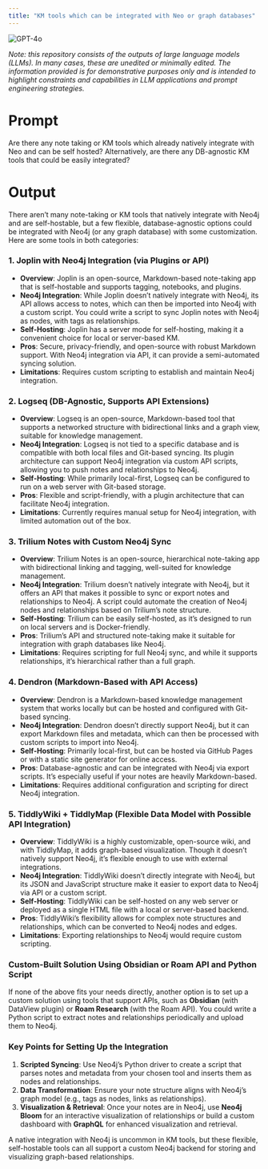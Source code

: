 ```yaml
---
title: "KM tools which can be integrated with Neo or graph databases"
---
```

![GPT-4o](https://img.shields.io/badge/GPT--4o-3333FF?style=for-the-badge&logo=openai&logoColor=white)



*Note: this repository consists of the outputs of large language models (LLMs). In many cases, these are unedited or minimally edited. The information provided is for demonstrative purposes only and is intended to highlight constraints and capabilities in LLM applications and prompt engineering strategies.*


# Prompt

Are there any note taking or KM tools which already natively integrate with Neo and can be self hosted? Alternatively, are there any DB-agnostic KM tools that could be easily integrated?

# Output
There aren’t many note-taking or KM tools that natively integrate with Neo4j and are self-hostable, but a few flexible, database-agnostic options could be integrated with Neo4j (or any graph database) with some customization. Here are some tools in both categories:

### 1. **Joplin with Neo4j Integration (via Plugins or API)**
   - **Overview**: Joplin is an open-source, Markdown-based note-taking app that is self-hostable and supports tagging, notebooks, and plugins.
   - **Neo4j Integration**: While Joplin doesn’t natively integrate with Neo4j, its API allows access to notes, which can then be imported into Neo4j with a custom script. You could write a script to sync Joplin notes with Neo4j as nodes, with tags as relationships.
   - **Self-Hosting**: Joplin has a server mode for self-hosting, making it a convenient choice for local or server-based KM.
   - **Pros**: Secure, privacy-friendly, and open-source with robust Markdown support. With Neo4j integration via API, it can provide a semi-automated syncing solution.
   - **Limitations**: Requires custom scripting to establish and maintain Neo4j integration.

### 2. **Logseq (DB-Agnostic, Supports API Extensions)**
   - **Overview**: Logseq is an open-source, Markdown-based tool that supports a networked structure with bidirectional links and a graph view, suitable for knowledge management.
   - **Neo4j Integration**: Logseq is not tied to a specific database and is compatible with both local files and Git-based syncing. Its plugin architecture can support Neo4j integration via custom API scripts, allowing you to push notes and relationships to Neo4j.
   - **Self-Hosting**: While primarily local-first, Logseq can be configured to run on a web server with Git-based storage.
   - **Pros**: Flexible and script-friendly, with a plugin architecture that can facilitate Neo4j integration.
   - **Limitations**: Currently requires manual setup for Neo4j integration, with limited automation out of the box.

### 3. **Trilium Notes with Custom Neo4j Sync**
   - **Overview**: Trilium Notes is an open-source, hierarchical note-taking app with bidirectional linking and tagging, well-suited for knowledge management.
   - **Neo4j Integration**: Trilium doesn’t natively integrate with Neo4j, but it offers an API that makes it possible to sync or export notes and relationships to Neo4j. A script could automate the creation of Neo4j nodes and relationships based on Trilium’s note structure.
   - **Self-Hosting**: Trilium can be easily self-hosted, as it’s designed to run on local servers and is Docker-friendly.
   - **Pros**: Trilium’s API and structured note-taking make it suitable for integration with graph databases like Neo4j.
   - **Limitations**: Requires scripting for full Neo4j sync, and while it supports relationships, it’s hierarchical rather than a full graph.

### 4. **Dendron (Markdown-Based with API Access)**
   - **Overview**: Dendron is a Markdown-based knowledge management system that works locally but can be hosted and configured with Git-based syncing.
   - **Neo4j Integration**: Dendron doesn’t directly support Neo4j, but it can export Markdown files and metadata, which can then be processed with custom scripts to import into Neo4j.
   - **Self-Hosting**: Primarily local-first, but can be hosted via GitHub Pages or with a static site generator for online access.
   - **Pros**: Database-agnostic and can be integrated with Neo4j via export scripts. It’s especially useful if your notes are heavily Markdown-based.
   - **Limitations**: Requires additional configuration and scripting for direct Neo4j integration.

### 5. **TiddlyWiki + TiddlyMap (Flexible Data Model with Possible API Integration)**
   - **Overview**: TiddlyWiki is a highly customizable, open-source wiki, and with TiddlyMap, it adds graph-based visualization. Though it doesn’t natively support Neo4j, it’s flexible enough to use with external integrations.
   - **Neo4j Integration**: TiddlyWiki doesn’t directly integrate with Neo4j, but its JSON and JavaScript structure make it easier to export data to Neo4j via API or a custom script.
   - **Self-Hosting**: TiddlyWiki can be self-hosted on any web server or deployed as a single HTML file with a local or server-based backend.
   - **Pros**: TiddlyWiki’s flexibility allows for complex note structures and relationships, which can be converted to Neo4j nodes and edges.
   - **Limitations**: Exporting relationships to Neo4j would require custom scripting.

### Custom-Built Solution Using **Obsidian or Roam API** and **Python Script**
If none of the above fits your needs directly, another option is to set up a custom solution using tools that support APIs, such as **Obsidian** (with DataView plugin) or **Roam Research** (with the Roam API). You could write a Python script to extract notes and relationships periodically and upload them to Neo4j. 

### Key Points for Setting Up the Integration
1. **Scripted Syncing**: Use Neo4j’s Python driver to create a script that parses notes and metadata from your chosen tool and inserts them as nodes and relationships.
2. **Data Transformation**: Ensure your note structure aligns with Neo4j’s graph model (e.g., tags as nodes, links as relationships).
3. **Visualization & Retrieval**: Once your notes are in Neo4j, use **Neo4j Bloom** for an interactive visualization of relationships or build a custom dashboard with **GraphQL** for enhanced visualization and retrieval.

A native integration with Neo4j is uncommon in KM tools, but these flexible, self-hostable tools can all support a custom Neo4j backend for storing and visualizing graph-based relationships.